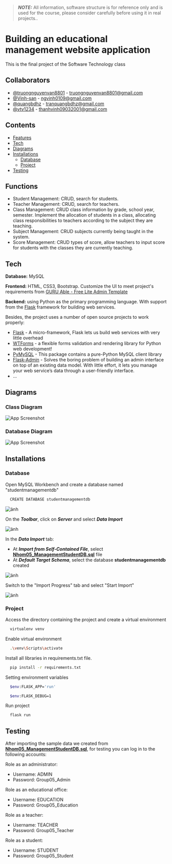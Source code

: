 > **_NOTE:_**  All information, software structure is for reference only and is used for the course, please consider carefully before using it in real projects..

# Building an educational management website application

This is the final project of the Software Technology class

## Collaborators

- [@truongnguyenvan8801](https://github.com/truongnguyenvan8801) - truongnguyenvan8801@gmail.com
- [@Vinh-san](https://github.com/Vinh-san) - ngvinh0109@gmail.com
- [@quangbdhz](https://github.com/quangbdhz) - tranquangbdhz@gmail.com
- [@vtv1234](https://github.com/vtv1234) - thanhvinh09032001@gmail.com

## Contents

- [Features](https://github.com/truongnguyenvan8801/ManagementStudent_Flask#Features)
- [Tech](https://github.com/truongnguyenvan8801/ManagementStudent_Flask#Tech)
- [Diagrams](https://github.com/truongnguyenvan8801/ManagementStudent_Flask#Diagrams)
- [Installations](https://github.com/truongnguyenvan8801/ManagementStudent_Flask#Installations)
  + [Database](https://github.com/truongnguyenvan8801/ManagementStudent_Flask#Installations#Database)
  + [Project](https://github.com/truongnguyenvan8801/ManagementStudent_Flask#Installations#Project)
- [Testing](https://github.com/truongnguyenvan8801/ManagementStudent_Flask#Testing)


## Functions

- Student Management: CRUD, search for students.
- Teacher Management: CRUD, search for teachers.
- Class Management: CRUD class information by grade, school year, semester. Implement the allocation of students in a class, allocating class responsibilities to         teachers according to the subject they are teaching.
- Subject Management: CRUD subjects currently being taught in the system.
- Score Management: CRUD types of score, allow teachers to input score for students with the classes they are currently teaching.


## Tech

**Database:** MySQL

**Frontend:** HTML, CSS3, Bootstrap. Customize the UI to meet project's requirements from [GURU Able - Free Lite Admin Template](https://github.com/technext/guruable2)

**Backend:** using Python as the primary programming language. With support from the [<ins>Flask</ins>](https://flask.palletsprojects.com/en/2.1.x/) framework for building web services.

Besides, the project uses a number of open source projects to work properly:
- [<ins>Flask</ins>](https://flask.palletsprojects.com/en/2.1.x/) -  A micro-framework, Flask lets us build web services with very little overhead
- [<ins>WTForms</ins>](https://wtforms.readthedocs.io/en/3.0.x/) - a flexible forms validation and rendering library for Python web development!
- [<ins>PyMySQL</ins>](https://pypi.org/project/PyMySQL/#documentation) - This package contains a pure-Python MySQL client library
- [<ins>Flask-Admin</ins>](https://flask-admin.readthedocs.io/en/latest/) - Solves the boring problem of building an admin interface on top of an existing data model. With little effort, it lets you manage your web service’s data through a user-friendly interface.
- ...



## Diagrams

### Class Diagram

![App Screenshot](https://imgur.com/Ww3cmyU.png)

### Database Diagram

![App Screenshot](https://imgur.com/2ok4EEs.png)



## Installations

### Database

Open MySQL Workbench and create a database named "studentmanagementdb"

```bash
  CREATE DATABASE studentmanagementdb
```
![ảnh](https://user-images.githubusercontent.com/73820820/176401876-237e1445-ab9a-44e2-af45-8b2b4742796e.png)

On the ***Toolbar***, click on ***Server*** and select ***Data Import***

![ảnh](https://user-images.githubusercontent.com/73820820/176403520-a6669288-3e28-4d86-962f-8134619538c0.png)

In the ***Data Import*** tab:
  + At ***Import from Self-Contained File***, select [<ins>**Nhom05_ManagementStudentDB.sql**</ins>](https://drive.google.com/file/d/16CtT6XBCuZ6M1v4BoP3JxwrY2JGtMZY3/view?usp=sharing) file
  + At ***Default Target Schema***, select the database **studentmanagementdb** created
  
![ảnh](https://user-images.githubusercontent.com/73820820/176404972-b64bab6c-e9f2-4f18-b606-a4f061a5454a.png)

Switch to the "Import Progress" tab and select "Start Import"

![ảnh](https://user-images.githubusercontent.com/73820820/176406184-2b1ea49a-ea04-425e-9c4f-272a536048a8.png)


### Project

Access the directory containing the project and create a virtual environment

```bash
  virtualenv venv
```

Enable virtual environment

```bash
  .\venv\Scripts\activate
```

Install all libraries in requirements.txt file.

```bash
  pip install -r requirements.txt
```

Setting environment variables

```bash
  $env:FLASK_APP='run'
```
```bash
  $env:FLASK_DEBUG=1
```

Run project

```bash
  flask run
```



## Testing

After importing the sample data we created from [<ins>**Nhom05_ManagementStudentDB.sql**</ins>](https://drive.google.com/file/d/16CtT6XBCuZ6M1v4BoP3JxwrY2JGtMZY3/view?usp=sharing), for testing you can log in to the following accounts:

Role as an administrator:
+ Username: ADMIN
+ Password: Group05_Admin

Role as an educational office:
+ Username: EDUCATION
+ Password: Group05_Education

Role as a teacher:
+ Username: TEACHER
+ Password: Group05_Teacher

Role as a student:
+ Username: STUDENT
+ Password: Group05_Student



